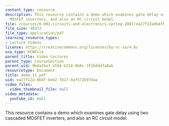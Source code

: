 ```yaml
---
content_type: resource
description: This resource contains a demo which examines gate delay using two cascaded
  MOSFET inverters, and also an RC circuit model.
file: /courses/6-002-circuits-and-electronics-spring-2007/ea27f12a0b4fbeb27b179af572b97daa_demo_11.pdf
file_size: 40312
file_type: application/pdf
learning_resource_types:
- Lecture Videos
license: https://creativecommons.org/licenses/by-nc-sa/4.0/
ocw_type: OCWFile
parent_title: Video Lectures
parent_type: CourseSection
parent_uid: 9b4a2ba7-a556-b234-8b0c-3f1bdd4fa8ab
resourcetype: Document
title: demo_11.pdf
uid: ea27f12a-0b4f-beb2-7b17-9af572b97daa
video_files:
  video_thumbnail_file: null
video_metadata:
  youtube_id: null
---
```

This resource contains a demo which examines gate delay using two cascaded MOSFET inverters, and also an RC circuit model.